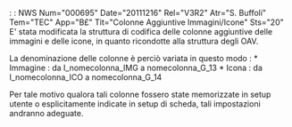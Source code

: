  :  : NWS Num="000695" Date="20111216" Rel="V3R2" Atr="S. Buffoli" Tem="TEC" App="B£" Tit="Colonne Aggiuntive Immagini/Icone" Sts="20"
E' stata modificata la struttura di codifica delle colonne aggiuntive delle immagini e delle icone,
in quanto ricondotte alla struttura degli OAV.

La denominazione delle colonne è perciò variata in questo modo : 
\* Immagine :  da I_nomecolonna_IMG a nomecolonna_G_13
\* Icona :  da I_nomecolonna_ICO a nomecolonna_G_14

Per tale motivo qualora tali colonne fossero state memorizzate in setup utente o esplicitamente indicate in setup di scheda, tali impostazioni andranno adeguate.
